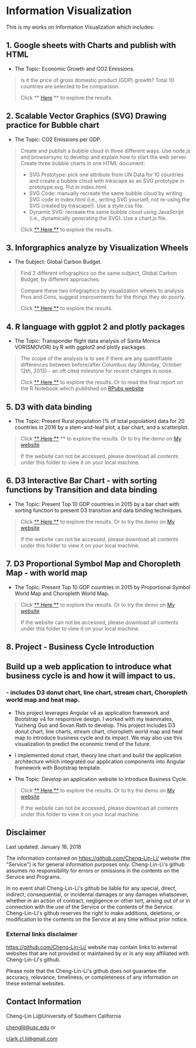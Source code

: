 # Information Visualization
This is my works on Information Visualization which includes:

## 1. Google sheets with Charts and publish with HTML
* The Topic: Economic Growth and CO2 Emissions. 
> Is it the price of gross domestic product (GDP) growth?  Total 10 countries are selected to be comparison.
>
> Click ** [Here](https://github.com/Cheng-Lin-Li/InformationVisualization/tree/master/GoogleSheets) ** to explore the results.

## 2. Scalable Vector Graphics (SVG) Drawing practice for Bubble chart
* The Topic: CO2 Emissions per GDP. 
> Create and publish a bubble cloud in three different ways. Use node.js and browsersync to develop and explain how to start the web server.
> Create three bubble charts in one HTML document:
> * SVG Prototype: pick one attribute from UN Data for 10 countries and create a bubble cloud with Inkscape as an SVG prototype in prototype.svg. Put in index.html.
> * SVG Code: manually recreate the same bubble cloud by writing SVG code in index.html (i.e., writing SVG yourself, not re-using the SVG created by Inkscape!). Use a style.css file.
> * Dynamic SVG: recreate the same bubble cloud using JavaScript (i.e., dynamically generating the SVG). Use a chart.js file.
>
> Click [** Here **](https://github.com/Cheng-Lin-Li/InformationVisualization/tree/master/SVG) to explore the results.

## 3. Inforgraphics analyze by Visualization Wheels
* The Subject: Global Carbon Budget.
> Find 2 different infographics on the same subject, Global Carbon Budget, by different approaches. 
>
> Compare these two infographics by visualization wheels to analysis Pros and Cons, suggest improvements for the things they do poorly.
>
> Click [** Here **](https://github.com/Cheng-Lin-Li/InformationVisualization/tree/master/VisualizationWheels) to explore the results.
>

## 4. R language with ggplot 2 and plotly packages
* The Topic: Transponder flight data analysis of Santa Monica VOR(SMOVOR) by R with ggplot2 and plotly packages.
>The scope of the analysis is to see if there are any quantifiable differences between before/after Columbus day (Monday, October 12th, 2015) - an oft cited milestone for recent changes in noise.
>
> Click [** Here **](https://github.com/Cheng-Lin-Li/InformationVisualization/tree/master/R_ggplot2) to explore the results.
> Or to read the final report on the R Notebook which published on [RPubs website](http://rpubs.com/Cheng-Lin_Li/309552)


## 5. D3 with data binding
* The Topic: Present Rural population (% of total population) data for 20 countries in 2016 by a stem-and-leaf plot, a bar chart, and a scatterplot.
>
> Click [** Here **](https://github.com/Cheng-Lin-Li/InformationVisualization/tree/master/D3_databinding) ** to explore the results.
> Or to try the demo on [My website](https://cheng-lin-li.github.io/assets/InformationVisualization/D3_databinding/a5.html)
>
> If the website can not be accessed, please download all contents under this folder to view it on your local machine.


## 6. D3 Interactive Bar Chart - with sorting functions by Transition and data binding
* The Topic: Present Top 10 GDP countries in 2015 by a bar chart with sorting function to present D3 transition and data binding techniques.
>
> Click [** Here **](https://github.com/Cheng-Lin-Li/InformationVisualization/tree/master/D3_barchart_interactive) to explore the results.
> Or to try the demo on [My website](https://cheng-lin-li.github.io/assets/InformationVisualization/D3_barchart_interactive/a8.html)
>
> If the website can not be accessed, please download all contents under this folder to view it on your local machine.


## 7. D3 Proportional Symbol Map and Choropleth Map - with world map
* The Topic: Present Top 10 GDP countries in 2015 by Proportional Symbol World Map and Choropleth World Map.
>
> Click [** Here **](https://github.com/Cheng-Lin-Li/InformationVisualization/tree/master/D3_map) to explore the results.
> Or to try the demo on [My website](https://cheng-lin-li.github.io/assets/InformationVisualization/D3_map/a9.html)
>
> If the website can not be accessed, please download all contents under this folder to view it on your local machine.

## 8. Project - Business Cycle Introduction
## Build up a web application to introduce what business cycle is and how it will impact to us.
### - includes D3 donut chart, line chart, stream chart, Choropleth world map and heat map.
* This project leverages Angular v4 as application framework and Bootstrap v4 for responsive design. I worked with my teammates, Yucheng Guo and Sovan Rath to develop. This project includes D3 donut chart, line charts, stream chart, choropleth world map and heat map to introduce business cycle and its impact. We may also use this visualization to predict the economic trend of the future. 

* I implemented donut chart, theory line chart and build the application architecture which integrated our application components into Angular framework with Bootstrap template.

* The Topic: Develop an application website to introduce Business Cycle.
>
> Click [** Here **](https://github.com/Cheng-Lin-Li/InformationVisualization/tree/master/BusinessCycle) to explore the results.
> Or to try the demo on [My website](https://cheng-lin-li.github.io/assets/InformationVisualization/BusinessCycle/dist/index.html)
>
> If the website can not be accessed, please download all contents under this folder to view it on your local machine.

## Disclaimer
Last updated: January 16, 2018

The information contained on https://github.com/Cheng-Lin-Li/ website (the "Service") is for general information purposes only.
Cheng-Lin-Li's github assumes no responsibility for errors or omissions in the contents on the Service and Programs.

In no event shall Cheng-Lin-Li's github be liable for any special, direct, indirect, consequential, or incidental damages or any damages whatsoever, whether in an action of contract, negligence or other tort, arising out of or in connection with the use of the Service or the contents of the Service. Cheng-Lin-Li's github reserves the right to make additions, deletions, or modification to the contents on the Service at any time without prior notice.

### External links disclaimer

https://github.com/Cheng-Lin-Li/ website may contain links to external websites that are not provided or maintained by or in any way affiliated with Cheng-Lin-Li's github.

Please note that the Cheng-Lin-Li's github does not guarantee the accuracy, relevance, timeliness, or completeness of any information on these external websites.

## Contact Information
Cheng-Lin Li@University of Southern California

chenglil@usc.edu or 

clark.cl.li@gmail.com



